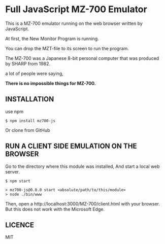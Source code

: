 Full JavaScript MZ-700 Emulator
===============================

This is a MZ-700 emulator running on the web browser written by JavaScript.

At first, the New Monitor Program is running.

You can drop the MZT-file to its screen to run the program.

The MZ-700 was a Japanese 8-bit personal computer that was produced by SHARP from 1982.

a lot of people were saying,

__There is no impossible things for MZ-700.__


INSTALLATION
------------

use npm

```
$ npm install mz700-js
```

Or clone from GitHub

RUN A CLIENT SIDE EMULATION ON THE BROWSER
------------------------------------------

Go to the directory where this module was installed,
And start a local web server.

```
$ npm start

> mz700-js@0.0.0 start <absolute/path/to/this/module>
> node ./bin/www
```

Then, open a http://localhost:3000/MZ-700/client.html with your browser.
But this does not work with the Microsoft Edge.


LICENCE
-------

MIT
